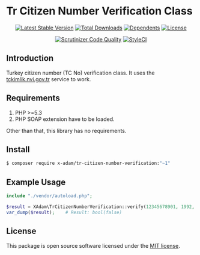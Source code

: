 # Tr Citizen Number Verification Class

<p align="center">
<a href="https://packagist.org/packages/X-Adam/tr-citizen-number-verification" rel="nofollow"><img src="https://img.shields.io/packagist/v/X-Adam/tr-citizen-number-verification" alt="Latest Stable Version"></a>
<a href="https://packagist.org/packages/X-Adam/tr-citizen-number-verification" rel="nofollow"><img src="https://img.shields.io/packagist/dt/X-Adam/tr-citizen-number-verification" alt="Total Downloads"></a>
<a href="https://packagist.org/packages/X-Adam/tr-citizen-number-verification" rel="nofollow"><img src="https://poser.pugx.org/X-Adam/tr-citizen-number-verification/dependents.svg" alt="Dependents"></a>
<a href="https://packagist.org/packages/X-Adam/tr-citizen-number-verification" rel="nofollow"><img src="https://img.shields.io/packagist/l/X-Adam/tr-citizen-number-verification" alt="License"></a>
</p>

<p align="center">
<a href="https://scrutinizer-ci.com/g/X-Adam/tr-citizen-number-verification/build-status/master" rel="nofollow"><img src="https://scrutinizer-ci.com/g/X-Adam/tr-citizen-number-verification/badges/quality-score.png?b=master" title="Scrutinizer Code Quality"></a>
<a href="https://styleci.io/repos/321351148" rel="nofollow"><img src="https://styleci.io/repos/321351148/shield?branch=master" alt="StyleCI"></a>
</p>

## Introduction

Turkey citizen number (TC No) verification class. It uses the <a href="https://tckimlik.nvi.gov.tr">tckimlik.nvi.gov.tr</a> service to work.

## Requirements

1. PHP >=5.3
2. PHP SOAP extension have to be loaded.

Other than that, this library has no requirements.

## Install

```bash
$ composer require x-adam/tr-citizen-number-verification:"~1"
```

## Example Usage

```php
include "./vendor/autoload.php";

$result = XAdam\TrCitizenNumberVerification::verify(12345678901, 1992, 'Mehmet', 'ÖĞMEN');
var_dump($result);    # Result: bool(false)
```

## License

This package is open source software licensed under the [MIT license](https://opensource.org/licenses/MIT).
